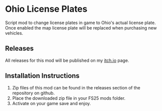 # Ohio License Plates
Script mod to change license plates in game to Ohio's actual license plate.  Once enabled the map license plate will be replaced when purchasing new vehicles.

## Releases
All releases for this mod will be published on my [itch.io](https://warthogmods.itch.io/fs25-ohio-license-plates) page.

## Installation Instructions
1. Zip files of this mod can be found in the releases section of the repository on github.
2. Place the downloaded zip file in your FS25 mods folder.
3. Activate on your game save and enjoy.